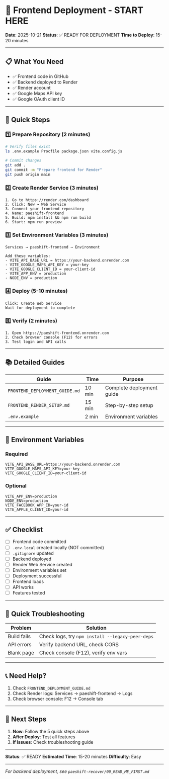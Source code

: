 # 🚀 Frontend Deployment - START HERE

**Date**: 2025-10-21
**Status**: ✅ READY FOR DEPLOYMENT
**Time to Deploy**: 15-20 minutes

---

## 📋 What You Need

- ✅ Frontend code in GitHub
- ✅ Backend deployed to Render
- ✅ Render account
- ✅ Google Maps API key
- ✅ Google OAuth client ID

---

## 🎯 Quick Steps

### 1️⃣ Prepare Repository (2 minutes)

```bash
# Verify files exist
ls .env.example Procfile package.json vite.config.js

# Commit changes
git add .
git commit -m "Prepare frontend for Render"
git push origin main
```

### 2️⃣ Create Render Service (3 minutes)

```
1. Go to https://render.com/dashboard
2. Click: New → Web Service
3. Connect your frontend repository
4. Name: paeshift-frontend
5. Build: npm install && npm run build
6. Start: npm run preview
```

### 3️⃣ Set Environment Variables (3 minutes)

```
Services → paeshift-frontend → Environment

Add these variables:
- VITE_API_BASE_URL = https://your-backend.onrender.com
- VITE_GOOGLE_MAPS_API_KEY = your-key
- VITE_GOOGLE_CLIENT_ID = your-client-id
- VITE_APP_ENV = production
- NODE_ENV = production
```

### 4️⃣ Deploy (5-10 minutes)

```
Click: Create Web Service
Wait for deployment to complete
```

### 5️⃣ Verify (2 minutes)

```
1. Open https://paeshift-frontend.onrender.com
2. Check browser console (F12) for errors
3. Test login and API calls
```

---

## 📚 Detailed Guides

| Guide | Time | Purpose |
|-------|------|---------|
| `FRONTEND_DEPLOYMENT_GUIDE.md` | 10 min | Complete deployment guide |
| `FRONTEND_RENDER_SETUP.md` | 15 min | Step-by-step setup |
| `.env.example` | 2 min | Environment variables |

---

## 🔑 Environment Variables

### Required

```
VITE_API_BASE_URL=https://your-backend.onrender.com
VITE_GOOGLE_MAPS_API_KEY=your-key
VITE_GOOGLE_CLIENT_ID=your-client-id
```

### Optional

```
VITE_APP_ENV=production
NODE_ENV=production
VITE_FACEBOOK_APP_ID=your-id
VITE_APPLE_CLIENT_ID=your-id
```

---

## ✅ Checklist

- [ ] Frontend code committed
- [ ] `.env.local` created locally (NOT committed)
- [ ] `.gitignore` updated
- [ ] Backend deployed
- [ ] Render Web Service created
- [ ] Environment variables set
- [ ] Deployment successful
- [ ] Frontend loads
- [ ] API works
- [ ] Features tested

---

## 🐛 Quick Troubleshooting

| Problem | Solution |
|---------|----------|
| Build fails | Check logs, try `npm install --legacy-peer-deps` |
| API errors | Verify backend URL, check CORS |
| Blank page | Check console (F12), verify env vars |

---

## 📞 Need Help?

1. Check `FRONTEND_DEPLOYMENT_GUIDE.md`
2. Check Render logs: Services → paeshift-frontend → Logs
3. Check browser console: F12 → Console tab

---

## 🎯 Next Steps

1. **Now**: Follow the 5 quick steps above
2. **After Deploy**: Test all features
3. **If Issues**: Check troubleshooting guide

---

**Status**: ✅ READY
**Estimated Time**: 15-20 minutes
**Difficulty**: Easy

---

*For backend deployment, see `paeshift-recover/00_READ_ME_FIRST.md`*


